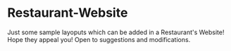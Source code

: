 # Restaurant-Website

Just some sample layoputs which can be added in a Restaurant's Website!
Hope they appeal you!
Open to suggestions and modifications.
